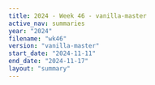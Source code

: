 ```yaml
---
title: 2024 - Week 46 - vanilla-master
active_nav: summaries
year: "2024"
filename: "wk46"
version: "vanilla-master"
start_date: "2024-11-11"
end_date: "2024-11-17"
layout: "summary"
---
```

